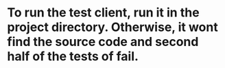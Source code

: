 # To run the test client, run it in the project directory. Otherwise, it wont find the source code and second half of the tests of fail.

